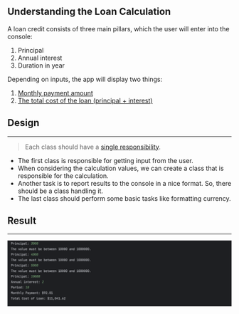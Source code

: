 ## Understanding the Loan Calculation

A loan credit consists of three main pillars, which the user will enter into the console:

1. Principal
2. Annual interest
3. Duration in year

Depending on inputs, the app will display two things:

1. [Monthly payment amount](https://www.1728.org/loanform.htm)
2. [The total cost of the loan (principal + interest)](https://www.1728.org/loanfrm4.htm) 

## Design

---

> Each class should have a [single responsibility](https://www.baeldung.com/java-single-responsibility-principle).

- The first class is responsible for getting input from the user.
- When considering the calculation values, we can create a class that is responsible for the calculation.
- Another task is to report results to the console in a nice format. So, there should be a class handling it.
- The last class should perform some basic tasks like formatting currency.

## Result

---

![Result](https://github.com/cmkaya/Java-OOP-In-Action/blob/main/LoanCalculator/images/Result.png)
